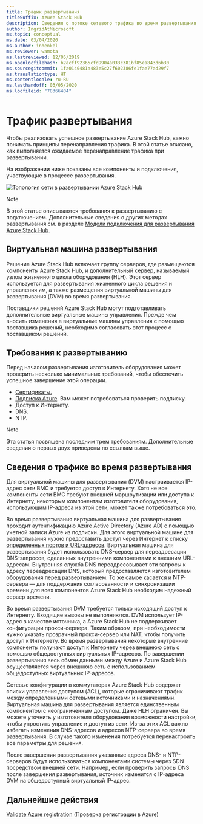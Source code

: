 ```yaml
---
title: Трафик развертывания
titleSuffix: Azure Stack Hub
description: Сведения о потоке сетевого трафика во время развертывания Azure Stack Hub.
author: IngridAtMicrosoft
ms.topic: conceptual
ms.date: 03/04/2020
ms.author: inhenkel
ms.reviewer: wamota
ms.lastreviewed: 12/05/2019
ms.openlocfilehash: b2acff92365cfd9904a033c381bf85ea843d6b30
ms.sourcegitcommit: 1fa0140481a483e5c27f602386fe1fae77ad29f7
ms.translationtype: HT
ms.contentlocale: ru-RU
ms.lasthandoff: 03/05/2020
ms.locfileid: "78366404"
---
```

# <a name="deployment-network-traffic"></a>Трафик развертывания

Чтобы реализовать успешное развертывание Azure Stack Hub, важно понимать принципы перенаправления трафика. В этой статье описано, как выполняется ожидаемое перенаправление трафика при развертывании.

На изображении ниже показаны все компоненты и подключения, участвующие в процессе развертывания.

![Топология сети в развертывании Azure Stack Hub](media/deployment-networking/figure1.png)

> [!NOTE]
> В этой статье описываются требования к развертыванию с подключением. Дополнительные сведения о других методах развертывания см. в разделе [Модели подключения для развертывания Azure Stack Hub](azure-stack-connection-models.md).

## <a name="the-deployment-vm"></a>Виртуальная машина развертывания

Решение Azure Stack Hub включает группу серверов, где размещаются компоненты Azure Stack Hub, и дополнительный сервер, называемый узлом жизненного цикла оборудования (HLH). Этот сервер используется для развертывания жизненного цикла решения и управления им, а также размещения виртуальной машины для развертывания (DVM) во время развертывания.

Поставщики решений Azure Stack Hub могут подготавливать дополнительные виртуальные машины управления. Прежде чем вносить изменения в виртуальные машины управления с помощью поставщика решений, необходимо согласовать этот процесс с поставщиком решений.

## <a name="deployment-requirements"></a>Требования к развертыванию

Перед началом развертывания изготовитель оборудования может проверить несколько минимальных требований, чтобы обеспечить успешное завершение этой операции.

- [Сертификаты.](azure-stack-pki-certs.md)
- [Подписка Azure](azure-stack-validate-registration.md). Вам может потребоваться проверить подписку.
- Доступ к Интернету.
- DNS.
- NTP.

> [!NOTE]
> Эта статья посвящена последним трем требованиям. Дополнительные сведения о первых двух приведены по ссылкам выше.

## <a name="about-deployment-network-traffic"></a>Сведения о трафике во время развертывания

Для виртуальной машины для развертывания (DVM) настраивается IP-адрес сети BMC и требуется доступ к Интернету. Хотя не все компоненты сети BMC требуют внешней маршрутизации или доступа к Интернету, некоторым компонентам изготовителя оборудования, использующим IP-адреса из этой сети, может также потребоваться это.

Во время развертывания виртуальная машина для развертывания проходит аутентификацию Azure Active Directory (Azure AD) с помощью учетной записи Azure из подписки. Для этого виртуальной машине для развертывания нужно предоставить доступ через Интернет к списку [определенных портов и URL-адресов](azure-stack-integrate-endpoints.md). Виртуальная машина для развертывания будет использовать DNS-сервер для переадресации DNS-запросов, сделанных внутренними компонентами к внешним URL-адресам. Внутренняя служба DNS переадресовывает эти запросы к адресу переадресации DNS, который предоставляется изготовителем оборудования перед развертыванием. То же самое касается и NTP-сервера — для поддержания согласованности и синхронизации времени для всех компонентов Azure Stack Hub необходим надежный сервер времени.

Во время развертывания DVM требуется только исходящий доступ к Интернету. Входящие вызовы не выполняются. DVM использует IP-адрес в качестве источника, а Azure Stack Hub не поддерживает конфигурации прокси-сервера. Таким образом, при необходимости нужно указать прозрачный прокси-сервер или NAT, чтобы получить доступ к Интернету. Во время развертывания некоторые внутренние компоненты получают доступ к Интернету через внешнюю сеть с помощью общедоступных виртуальных IP-адресов. По завершении развертывания весь обмен данными между Azure и Azure Stack Hub осуществляется через внешнюю сеть с использованием общедоступных виртуальных IP-адресов.

Сетевые конфигурации в коммутаторах Azure Stack Hub содержат списки управления доступом (ACL), которые ограничивают трафик между определенными сетевыми источниками и назначениями. Виртуальная машина для развертывания является единственным компонентом с неограниченным доступом. Даже HLH ограничен. Вы можете уточнить у изготовителя оборудования возможности настройки, чтобы упростить управление и доступ из сети. Из-за этих ACL важно избегать изменения DNS-адресов и адресов NTP-сервера во время развертывания. В случае такого изменения потребуется перенастроить все параметры для решения.

После завершения развертывания указанные адреса DNS- и NTP-серверов будут использоваться компонентами системы через SDN посредством внешней сети. Например, если проверить запросы DNS после завершения развертывания, источник изменится с IP-адреса DVM на общедоступный виртуальный IP-адрес.

## <a name="next-steps"></a>Дальнейшие действия

[Validate Azure registration](azure-stack-validate-registration.md) (Проверка регистрации в Azure)
